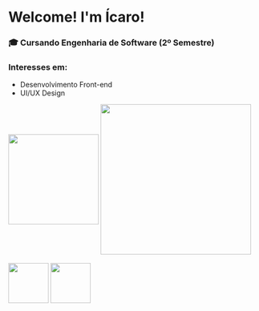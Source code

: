 # Welcome! I'm Ícaro!

### 🎓 Cursando Engenharia de Software (2º Semestre)
### Interesses em:
- Desenvolvimento Front-end
- UI/UX Design

<div>
  <img height="180cm" align="center" src="https://github-readme-stats.vercel.app/api?username=icaropvn&theme=gotham&hide_border=true&show_icons=true&hide=contribs&rank_icon=github&custom_title=Stats">
  <img height="300cm" align="center" src="https://github-readme-stats.vercel.app/api/top-langs/?username=icaropvn&theme=gotham&hide_border=true&layout=donut">
</div>

<div style="display: inline_block"><br>
  <img align="center" height="80" width="80" src="https://cdn.jsdelivr.net/gh/devicons/devicon/icons/c/c-original.svg">
  <img align="center" height="80" width="80" src="https://cdn.jsdelivr.net/gh/devicons/devicon/icons/python/python-original.svg">
</div>
            
          
          
